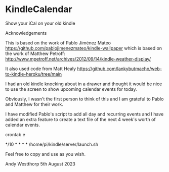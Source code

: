 # KindleCalendar
Show your iCal on your old kindle

Acknowledgements

This is based on the work of Pablo Jiménez Mateo  https://github.com/pablojimenezmateo/kindle-wallpaper which is based on the work of Matthew Petroff: http://www.mpetroff.net/archives/2012/09/14/kindle-weather-display/

It also used code from Matt Healy https://github.com/lankybutmacho/web-to-kindle-heroku/tree/main

I had an old kindle knocking about in a drawer and thought it would be nice to use the screen to show upcoming calendar events for today. 

Obviously, I wasn't the first person to think of this and I am grateful to Pablo and Matthew for their work.

I have modified Pablo's script to add all day and recurring events and I have added an extra feature to create a text file of the next 4 week's worth of calendar events.

crontab e

*/10 * * * * /home/pi/kindle/server/launch.sh


Feel free to copy and use as you wish.

Andy Westthorp
5th August 2023

